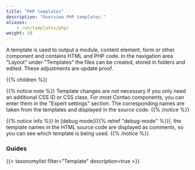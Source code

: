 ```yaml
---
title: "PHP templates"
description: "Overview PHP templates."
aliases:
    - /en/templates/php/
weight: 10
---
```



A template is used to output a module, content element, form or other component and contains HTML and PHP code. In the navigation area "Layout" under "Templates" the files can be created, stored in folders and edited. These adjustments are update proof.

{{% children %}}

{{% notice note %}}
Template changes are not necessary if you only need an additional CSS ID or CSS class. For most Contao components, you can enter them in the "Expert settings" section. The corresponding names are taken from the templates and displayed in the source code.
{{% /notice %}}

{{% notice info %}}
In [debug mode]({{% relref "debug-mode" %}}), the template names in the HTML source code are displayed as comments, so you can see which template is being used.
{{% /notice %}}

### Guides

{{< taxonomylist filter="Template" description=true >}}

